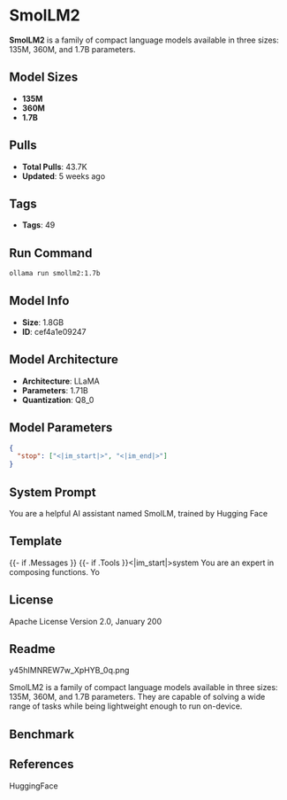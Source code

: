 # SmolLM2

**SmolLM2** is a family of compact language models available in three sizes: 135M, 360M, and 1.7B parameters.

## Model Sizes
- **135M**
- **360M**
- **1.7B**

## Pulls
- **Total Pulls**: 43.7K
- **Updated**: 5 weeks ago

## Tags
- **Tags**: 49

## Run Command
```bash
ollama run smollm2:1.7b
```

## Model Info
- **Size**: 1.8GB
- **ID**: cef4a1e09247

## Model Architecture
- **Architecture**: LLaMA
- **Parameters**: 1.71B
- **Quantization**: Q8_0

## Model Parameters
```json
{
  "stop": ["<|im_start|>", "<|im_end|>"]
} 
```

## System Prompt
You are a helpful AI assistant named SmolLM, trained by Hugging Face

## Template
{{- if .Messages }} {{- if .Tools }}<|im_start|>system You are an expert in composing functions. Yo

## License
Apache License Version 2.0, January 200

## Readme
y45hIMNREW7w_XpHYB_0q.png

SmolLM2 is a family of compact language models available in three sizes: 135M, 360M, and 1.7B parameters. They are capable of solving a wide range of tasks while being lightweight enough to run on-device.

## Benchmark

## References
HuggingFace